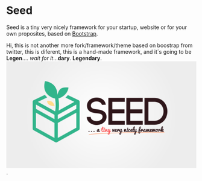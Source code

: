 Seed
====

Seed is a tiny very nicely framework for your startup, website or for your own proposites, based on [Bootstrap](http://getbootstrap.com "Twitter Bootstrap").

Hi, this is not another more fork/framework/theme based on boostrap from twitter, this is diferent, this is a hand-made framework, and it´s going to be **Legen**.... *wait for it*...**dary**. **Legendary**.
![Seed - a tiny very nicely framework](https://raw.githubusercontent.com/sergiom23/seed/master/design/logo.png).



